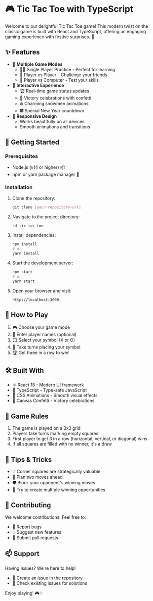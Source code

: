 # 🎮 Tic Tac Toe with TypeScript

Welcome to our delightful Tic Tac Toe game! This modern twist on the classic game is built with React and TypeScript, offering an engaging gaming experience with festive surprises. 🎉

## ✨ Features

- 🎯 **Multiple Game Modes**
  - 🏃‍♂️ Single Player Practice - Perfect for learning
  - 👥 Player vs Player - Challenge your friends
  - 🤖 Player vs Computer - Test your skills
- 🎨 **Interactive Experience**
  - 🏆 Real-time game status updates
  - 🎊 Victory celebrations with confetti
  - ❄️ Charming snowmen animations
  - 🎆 Special New Year countdown
- 📱 **Responsive Design**
  - Works beautifully on all devices
  - Smooth animations and transitions

## 🚀 Getting Started

### Prerequisites

- Node.js (v14 or higher) 📦
- npm or yarn package manager 🔧

### Installation

1. Clone the repository:
   ```bash
   git clone [your-repository-url]
   ```

2. Navigate to the project directory:
   ```bash
   cd tic-tac-toe
   ```

3. Install dependencies:
   ```bash
   npm install
   # or
   yarn install
   ```

4. Start the development server:
   ```bash
   npm start
   # or
   yarn start
   ```

5. Open your browser and visit:
   ```
   http://localhost:3000
   ```

## 🎯 How to Play

1. 🎮 Choose your game mode
2. 👤 Enter player names (optional)
3. ⭕ Select your symbol (X or O)
4. 🎲 Take turns placing your symbol
5. 🏆 Get three in a row to win!

## 🛠️ Built With

- ⚛️ React 18 - Modern UI framework
- 📘 TypeScript - Type-safe JavaScript
- 🎨 CSS Animations - Smooth visual effects
- 🎊 Canvas Confetti - Victory celebrations

## 📝 Game Rules

1. The game is played on a 3x3 grid
2. Players take turns marking empty squares
3. First player to get 3 in a row (horizontal, vertical, or diagonal) wins
4. If all squares are filled with no winner, it's a draw

## 🌟 Tips & Tricks

- 💡 Corner squares are strategically valuable
- 🤔 Plan two moves ahead
- 🛡️ Block your opponent's winning moves
- 🎯 Try to create multiple winning opportunities

## 🤝 Contributing

We welcome contributions! Feel free to:
- 🐛 Report bugs
- 💡 Suggest new features
- 🔧 Submit pull requests

## 📫 Support

Having issues? We're here to help!
- 📧 Create an issue in the repository
- 💬 Check existing issues for solutions

Enjoy playing! 🎮✨